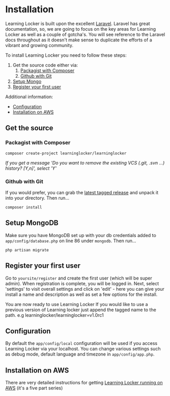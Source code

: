 ---
---

# Installation
Learning Locker is built upon the excellent [Laravel](http://laravel.com). Laravel has great documentation, so, we are going to focus on the key areas for Learning Locker as well as a couple of gotcha's. You will see reference to the Laravel docs throughout as it doesn't make sense to duplicate the efforts of a vibrant and growing community.

To install Learning Locker you need to follow these steps:

1. Get the source code either via:
    1. [Packagist with Composer](#packagist-with-composer)
    2. [Github with Git](#github-with-git)
2. [Setup Mongo](#setup-mongodb)
3. [Register your first user](Register-your-first-user)


Additional information:

- [Configuration](#configuration)
- [Installation on AWS](#Installation-on-AWS)


## Get the source

### Packagist with Composer

    composer create-project learninglocker/learninglocker

*If you get a message 'Do you want to remove the existing VCS (.git, .svn ...) history? [Y,n]', select 'Y'*


### Github with Git
If you would prefer, you can grab the [latest tagged release](https://github.com/LearningLocker/learninglocker/releases) and unpack it into your directory. Then run... 

    composer install

## Setup MongoDB
Make sure you have MongoDB set up with your db credentials added to `app/config/database.php` on line 86 under `mongodb`. Then run...

    php artisan migrate

## Register your first user
Go to `yoursite/register` and create the first user (which will be super admin). When registration is complete, you will be logged in. Next, select 'settings' to visit overall settings and click on 'edit' - here you can give your install a name and description as well as set a few options for the install.

You are now ready to use Learning Locker If you would like to use a previous version of Learning locker just append the tagged name to the path. e.g learninglocker/learninglocker=v1.0rc1

## Configuration
By default the `app/config/local` configuration will be used if you access Learning Locker via your localhost. You can change various settings such as debug mode, default language and timezone in `app/config/app.php`.

## Installation on AWS
There are very detailed instructions for getting [Learning Locker running on AWS](http://cloudboffins.com/advanced-projects/learning-locker-lrs-free-server-part-1/) (it's a five part series)
